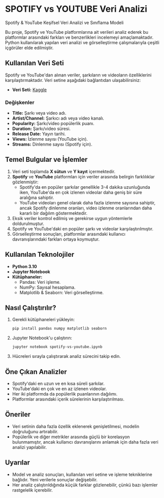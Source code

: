 # SPOTIFY vs YOUTUBE Veri Analizi
Spotify &amp; YouTube Keşifsel Veri Analizi ve Sınıflama Modeli

Bu proje, Spotify ve YouTube platformlarına ait verileri analiz ederek bu platformlar arasındaki farkları ve benzerlikleri incelemeyi amaçlamaktadır. Python kullanılarak yapılan veri analizi ve görselleştirme çalışmalarıyla çeşitli içgörüler elde edilmiştir.

## Kullanılan Veri Seti

Spotify ve YouTube'dan alınan veriler, şarkıların ve videoların özelliklerini karşılaştırmaktadır. Veri setine aşağıdaki bağlantıdan ulaşabilirsiniz:

- **Veri Seti:** [Kaggle]([https://www.kaggle.com](https://www.kaggle.com/datasets/salvatorerastelli/spotify-and-youtube))

### Değişkenler

- **Title:** Şarkı veya video adı.
- **Artist/Channel:** Şarkıcı adı veya video kanalı.
- **Popularity:** Şarkı/video popülerlik puanı.
- **Duration:** Şarkı/video süresi.
- **Release Date:** Yayın tarihi.
- **Views:** İzlenme sayısı (YouTube için).
- **Streams:** Dinlenme sayısı (Spotify için).

## Temel Bulgular ve İşlemler

1. Veri seti toplamda **X sütun** ve **Y kayıt** içermektedir.
2. **Spotify** ve **YouTube** platformları için veriler arasında belirgin farklılıklar gözlenmiştir:
   - Spotify'da en popüler şarkılar genellikle 3-4 dakika uzunluğunda iken, YouTube'da en çok izlenen videolar daha geniş bir süre aralığına sahiptir.
   - YouTube videoları genel olarak daha fazla izlenme sayısına sahiptir, ancak Spotify dinlenme oranları, video izlenme oranlarından daha kararlı bir dağılım göstermektedir.
3. Eksik veriler kontrol edilmiş ve gerekirse uygun yöntemlerle doldurulmuştur.
4. Spotify ve YouTube'daki en popüler şarkı ve videolar karşılaştırılmıştır.
5. Görselleştirme sonuçları, platformlar arasındaki kullanıcı davranışlarındaki farkları ortaya koymuştur.

## Kullanılan Teknolojiler

- **Python 3.10**
- **Jupyter Notebook**
- **Kütüphaneler:**
  - Pandas: Veri işleme.
  - NumPy: Sayısal hesaplama.
  - Matplotlib & Seaborn: Veri görselleştirme.

## Nasıl Çalıştırılır?

1. Gerekli kütüphaneleri yükleyin:
   ```bash
   pip install pandas numpy matplotlib seaborn
   ```
2. Jupyter Notebook'u çalıştırın:
   ```bash
   jupyter notebook spotify-vs-youtube.ipynb
   ```
3. Hücreleri sırayla çalıştırarak analiz sürecini takip edin.
   
## Öne Çıkan Analizler

- Spotify'daki en uzun ve en kısa süreli şarkılar.
- YouTube'daki en çok ve en az izlenen videolar.
- Her iki platformda da popülerlik puanlarının dağılımı.
- Platformlar arasındaki içerik sürelerinin karşılaştırılması.

## Öneriler

- Veri setinin daha fazla özellik eklenerek genişletilmesi, modelin doğruluğunu artırabilir.
- Popülerlik ve diğer metrikler arasında güçlü bir korelasyon bulunmamıştır, ancak kullanıcı davranışlarını anlamak için daha fazla veri analizi yapılabilir.

## Uyarılar

- Model ve analiz sonuçları, kullanılan veri setine ve işleme tekniklerine bağlıdır. Yeni verilerle sonuçlar değişebilir.
- Her analiz çalıştırıldığında küçük farklar gözlenebilir, çünkü bazı işlemler rastgelelik içerebilir.
